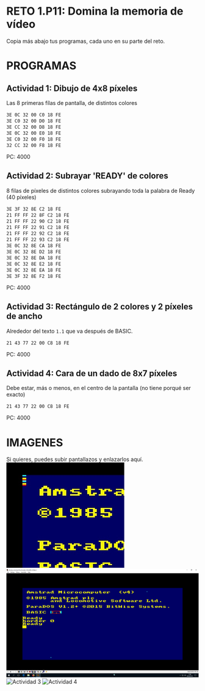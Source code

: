 # RETO 1.P11: Domina la memoria de vídeo
Copia más abajo tus programas, cada uno en su parte del reto.

# PROGRAMAS

## Actividad 1: Dibujo de 4x8 píxeles
Las 8 primeras fílas de pantalla, de distintos colores
```
3E 0C 32 00 C0 18 FE
3E C0 32 00 D0 18 FE
3E CC 32 00 D8 18 FE
3E 0C 32 00 E0 18 FE
3E C0 32 00 F0 18 FE
32 CC 32 00 F8 18 FE
```
PC: 4000

## Actividad 2: Subrayar 'READY' de colores
8 filas de píxeles de distintos colores subrayando toda la palabra de Ready (40 píxeles)
```
3E 3F 32 8E C2 18 FE
21 FF FF 22 8F C2 18 FE
21 FF FF 22 90 C2 18 FE
21 FF FF 22 91 C2 18 FE
21 FF FF 22 92 C2 18 FE
21 FF FF 22 93 C2 18 FE
3E 0C 32 8E CA 18 FE
3E 0C 32 8E D2 18 FE
3E 0C 32 8E DA 18 FE
3E 0C 32 8E E2 18 FE
3E 0C 32 8E EA 18 FE
3E 3F 32 8E F2 18 FE
```
PC: 4000

## Actividad 3: Rectángulo de 2 colores y 2 píxeles de ancho
Alrededor del texto `1.1` que va después de BASIC.
```
21 43 77 22 00 C8 18 FE
```
PC: 4000

## Actividad 4: Cara de un dado de 8x7 píxeles
Debe estar, más o menos, en el centro de la pantalla (no tiene porqué ser exacto)
```
21 43 77 22 00 C8 18 FE
```
PC: 4000

# IMAGENES
Si quieres, puedes subir pantallazos y enlazarlos aquí.
![Actividad 1](/filas3.jpg)
![Actividad 2](/rectangulo.jpg)
![Actividad 3](/tuimagen3.png)
![Actividad 4](/tuimagen4.png)

